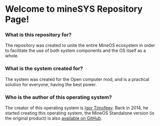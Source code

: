 # Welcome to mineSYS Repository Page!

### What is this repository for?
The repository was created to unite the entire MineOS ecosystem in order to facilitate the use of both system components and the OS itself as a whole.

### What is the system created for?
The system was created for the Open computer mod, and is a practical solution for everyone, having the best power.

### Who is the author of this operating system?
The creator of this operating system is [Igor Timofeev](https://github.com/IgorTimofeev/). Back in 2014, he started creating this operating system, the MineOS Standalone version (is the original product) is also [available on GitHub](https://github.com/IgorTimofeev/MineOS).
